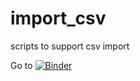 # import_csv
scripts to support csv import

Go to [![Binder](https://mybinder.org/badge_logo.svg)](https://mybinder.org/v2/gh/palread/import_csv/HEAD)
